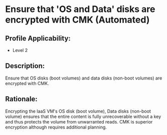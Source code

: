 # Ensure that 'OS and Data' disks are encrypted with CMK (Automated)

## Profile Applicability:

- Level 2

## Description:

Ensure that OS disks (boot volumes) and data disks (non-boot volumes) are encrypted with CMK.

## Rationale:

Encrypting the IaaS VM's OS disk (boot volume), Data disks (non-boot volume) ensures that the entire content is fully unrecoverable without a key and thus protects the volume from unwarranted reads. CMK is superior encryption although requires additional planning. 